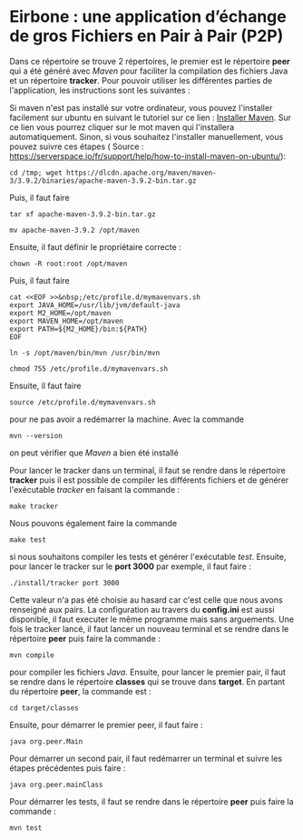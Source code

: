 # Eirbone : une application d’échange de gros Fichiers en Pair à Pair (P2P)

 
Dans ce répertoire se trouve 2 répertoires, le premier est le répertoire **peer** qui a été généré avec *Maven* pour faciliter la compilation des fichiers Java et un répertoire **tracker**. Pour pouvoir utiliser les différentes parties de l'application, les instructions sont les suivantes :

Si maven n'est pas installé sur votre ordinateur, vous pouvez l'installer facilement sur ubuntu en suivant le tutoriel sur ce lien : [Installer Maven](https://doc.ubuntu-fr.org/maven). Sur ce lien vous pourrez cliquer sur le mot maven qui l'installera automatiquement. Sinon, si vous souhaitez l'installer manuellement, vous pouvez suivre ces étapes ( Source : https://serverspace.io/fr/support/help/how-to-install-maven-on-ubuntu/): 
 ```
cd /tmp; wget https://dlcdn.apache.org/maven/maven-3/3.9.2/binaries/apache-maven-3.9.2-bin.tar.gz
```
Puis, il faut faire 
```
tar xf apache-maven-3.9.2-bin.tar.gz
```

```
mv apache-maven-3.9.2 /opt/maven
```
Ensuite, il faut définir le propriétaire correcte : 
```
chown -R root:root /opt/maven
```
Puis, il faut faire 
```
cat <<EOF >>&nbsp;/etc/profile.d/mymavenvars.sh
export JAVA_HOME=/usr/lib/jvm/default-java
export M2_HOME=/opt/maven
export MAVEN_HOME=/opt/maven
export PATH=${M2_HOME}/bin:${PATH}
EOF
```
 
```
ln -s /opt/maven/bin/mvn /usr/bin/mvn
```

```
chmod 755 /etc/profile.d/mymavenvars.sh
```
Ensuite, il faut faire 
```
source /etc/profile.d/mymavenvars.sh
```
pour ne pas avoir a redémarrer la machine.
Avec la commande 
```
mvn --version
```
on peut vérifier que *Maven* a bien été installé


Pour lancer le tracker dans un terminal, il faut se rendre dans le répertoire **tracker** puis il est possible de compiler les différents fichiers et de générer l'exécutable *tracker* en faisant la commande : 

```
make tracker
```
Nous pouvons également faire la commande 
 ```
 make test
 ``` 
si nous souhaitons compiler les tests et générer l'exécutable *test*. Ensuite, pour lancer le tracker sur le **port 3000** par exemple, il faut faire : 
```
./install/tracker port 3000
```
Cette valeur n'a pas été choisie au hasard car c'est celle que nous avons renseigné aux pairs.
La configuration au travers du **config.ini** est aussi disponible, il faut executer le même programme mais sans arguements.
Une fois le tracker lancé, il faut lancer un nouveau terminal et se rendre dans le répertoire **peer** puis faire la commande : 
```
mvn compile
```
pour compiler les fichiers *Java*. Ensuite, pour lancer le premier pair, il faut se rendre dans le répertoire **classes** qui se trouve dans **target**. En partant du répertoire **peer**, la commande est : 
```
cd target/classes
```
Ensuite, pour démarrer le premier peer, il faut faire :
```
java org.peer.Main
``` 
Pour démarrer un second pair, il faut redémarrer un terminal et suivre les étapes précédentes puis faire : 
```
java org.peer.mainClass
```
Pour démarrer les tests, il faut se rendre dans le répertoire **peer** puis faire la commande :
```
mvn test
```